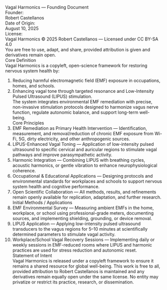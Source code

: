 Vagal Harmonics — Founding Document  
Founder:  
Robert Castellanos  
Date of Origin:  
August 10, 2025  
License:  
Vagal Harmonics © 2025 Robert Castellanos — Licensed under CC BY-SA 4.0  
You are free to use, adapt, and share, provided attribution is given and derivatives remain open.  
Core Definition  
Vagal Harmonics is a copyleft, open-science framework for restoring nervous system health by:  
1. Reducing harmful electromagnetic field (EMF) exposure in occupations, homes, and 
schools.  
2. Enhancing vagal tone through targeted resonance and Low-Intensity Pulsed 
Ultrasound (LIPUS) stimulation.  
The system integrates environmental EMF remediation with precise, non-invasive stimulation 
protocols designed to harmonize vagus nerve function, regulate autonomic balance, and 
support long-term well-being.  
Core Principles  
3. EMF Remediation as Primary Health Intervention — Identification, measurement, and 
removal/reduction of chronic EMF exposure from Wi-Fi, 5G, dirty electricity, and other 
anthropogenic sources.  
4. LIPUS-Enhanced Vagal Toning — Application of low-intensity pulsed ultrasound to 
specific cervical and auricular regions to stimulate vagal pathways and improve 
parasympathetic activity.  
5. Harmonic Integration — Combining LIPUS with breathing cycles, acoustic harmonics, 
or gentle vibration to enhance neurophysiological coherence.  
6. Occupational & Educational Applications — Designing protocols and environmental 
standards for workplaces and schools to support nervous system health and cognitive 
performance.  
7. Open Scientific Collaboration — All methods, results, and refinements remain openly 
available for replication, adaptation, and further research.  
Initial Methods / Applications  
8. EMF Environmental Survey — Measuring ambient EMFs in the home, workplace, or 
school using professional-grade meters, documenting sources, and implementing 
shielding, grounding, or device removal.  
9. LIPUS Application — Applying low-intensity pulsed ultrasound transducers to the vagus 
regions for 5–10 minutes at scientifically determined parameters to stimulate vagal 
activity.  
10. Workplace/School Vagal Recovery Sessions — Implementing daily or weekly 
sessions in EMF-reduced rooms where LIPUS and harmonic practices are used for 
stress reduction and autonomic reset.  
Statement of Intent  
Vagal Harmonics is released under a copyleft framework to ensure it remains a shared resource 
for global well-being. This work is free to all, provided attribution to Robert Castellanos is 
maintained and any derivatives remain equally open under the same license. No entity may 
privatize or restrict its practice, research, or dissemination.   

